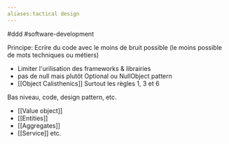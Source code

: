 ```yaml
---
aliases:tactical design
---
```


#ddd #software-development 


Principe: Ecrire du code avec le moins de bruit possible (le moins possible de mots techniques ou métiers)
- Limiter l'urilisation des frameworks & librairies
- pas de null mais plutôt Optional ou NullObject pattern
- [[Object Calisthenics]] Surtout les règles 1, 3 et 6

Bas niveau, 
code, design pattern, etc.


- [[Value object]]
- [[Entities]]
- [[Aggregates]]
- [[Service]]
etc.